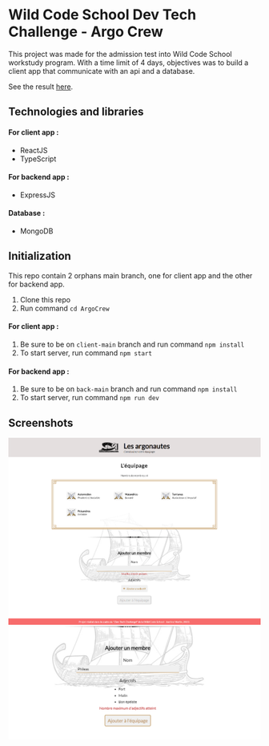 # Wild Code School Dev Tech Challenge - Argo Crew

This project was made for the admission test into Wild Code School workstudy program. With a time limit of 4 days, objectives was to build a client app that communicate with an api and a database.

See the result [here](https://argo-crew.netlify.app/).

## Technologies and libraries

#### For client app :
* ReactJS
* TypeScript

#### For backend app :
* ExpressJS

#### Database :
* MongoDB

## Initialization

This repo contain 2 orphans main branch, one for client app and the other for backend app.

1. Clone this repo
2. Run command `cd ArgoCrew`

#### For client app :
1. Be sure to be on `client-main` branch and run command `npm install`
2. To start server, run command `npm start`

#### For backend app :
1. Be sure to be on `back-main` branch and run command `npm install`
2. To start server, run command `npm run dev`

## Screenshots

![](./screenshots/argo-crew-main.png)
![](./screenshots/argo-crew-form.png)
